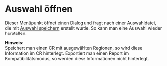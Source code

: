 <span id="top"></span>

# Auswahl öffnen

Dieser Menüpunkt öffnet einen Dialog und fragt nach einer Auswahldatei,
die mit [Auswahl speichern](save) erstellt wurde. So kann man eine
Auswahl wieder herstellen.

**Hinweis:**  
Speichert man einen CR mit ausgewählten Regionen, so wird diese
Information im CR hinterlegt. Exportiert man einen Report im
Kompatibilitätsmodus, so werden diese Informationen nicht hinterlegt.
